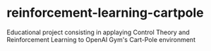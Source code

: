 # reinforcement-learning-cartpole
 Educational project consisting in applaying Control Theory and Reinforcement Learning to OpenAI Gym's Cart-Pole environment
